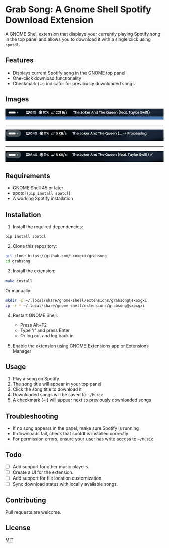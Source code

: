 # Grab Song: A Gnome Shell Spotify Download Extension

A GNOME Shell extension that displays your currently playing Spotify song in the top panel and allows you to download it with a single click using `spotdl`.

## Features

- Displays current Spotify song in the GNOME top panel
- One-click download functionality
- Checkmark (✓) indicator for previously downloaded songs

## Images

![Screenshot 1](./media/normal.png)

---

![Screenshot 2](./media/downloading.png)

---

![Screenshot 3](./media/completed.png)

## Requirements

- GNOME Shell 45 or later
- spotdl (`pip install spotdl`)
- A working Spotify installation

## Installation

1. Install the required dependencies:

```bash
pip install spotdl
```

2. Clone this repository:

```bash
git clone https://github.com/sxoxgxi/grabsong
cd grabsong
```

3. Install the extension:

```bash
make install
```

Or manually:

```bash
mkdir -p ~/.local/share/gnome-shell/extensions/grabsong@sxoxgxi
cp -r * ~/.local/share/gnome-shell/extensions/grabsong@sxoxgxi
```

4. Restart GNOME Shell:

   - Press Alt+F2
   - Type 'r' and press Enter
   - Or log out and log back in

5. Enable the extension using GNOME Extensions app or Extensions Manager

## Usage

1. Play a song on Spotify
2. The song title will appear in your top panel
3. Click the song title to download it
4. Downloaded songs will be saved to `~/Music`
5. A checkmark (✓) will appear next to previously downloaded songs

## Troubleshooting

- If no song appears in the panel, make sure Spotify is running
- If downloads fail, check that spotdl is installed correctly
- For permission errors, ensure your user has write access to `~/Music`

## Todo

- [ ] Add support for other music players.
- [ ] Create a UI for the extension.
- [ ] Add support for file location customization.
- [ ] Sync download status with locally available songs.

## Contributing

Pull requests are welcome.

## License

[MIT](LICENSE)

